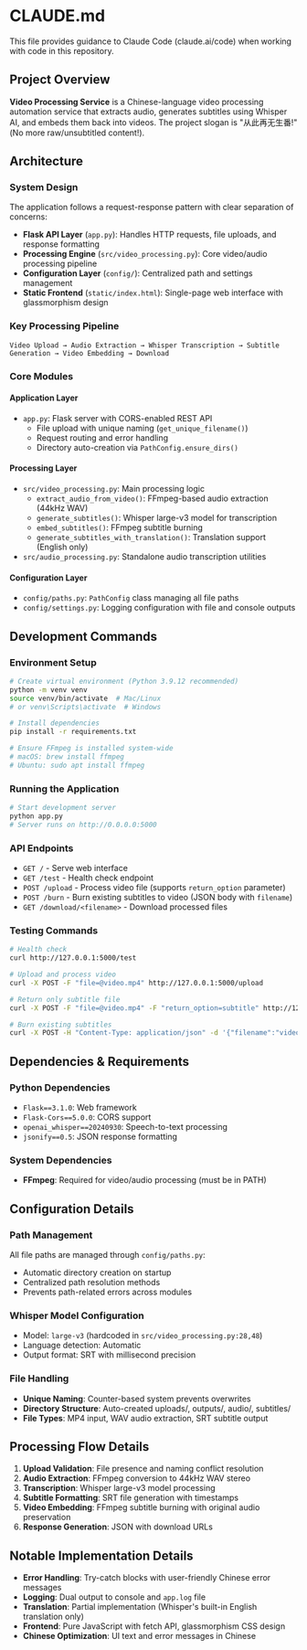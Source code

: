# CLAUDE.md

This file provides guidance to Claude Code (claude.ai/code) when working with code in this repository.

## Project Overview

**Video Processing Service** is a Chinese-language video processing automation service that extracts audio, generates subtitles using Whisper AI, and embeds them back into videos. The project slogan is "从此再无生番!" (No more raw/unsubtitled content!).

## Architecture

### System Design
The application follows a request-response pattern with clear separation of concerns:

- **Flask API Layer** (`app.py`): Handles HTTP requests, file uploads, and response formatting
- **Processing Engine** (`src/video_processing.py`): Core video/audio processing pipeline
- **Configuration Layer** (`config/`): Centralized path and settings management
- **Static Frontend** (`static/index.html`): Single-page web interface with glassmorphism design

### Key Processing Pipeline
```
Video Upload → Audio Extraction → Whisper Transcription → Subtitle Generation → Video Embedding → Download
```

### Core Modules

#### Application Layer
- `app.py`: Flask server with CORS-enabled REST API
  - File upload with unique naming (`get_unique_filename()`)
  - Request routing and error handling
  - Directory auto-creation via `PathConfig.ensure_dirs()`

#### Processing Layer  
- `src/video_processing.py`: Main processing logic
  - `extract_audio_from_video()`: FFmpeg-based audio extraction (44kHz WAV)
  - `generate_subtitles()`: Whisper large-v3 model for transcription
  - `embed_subtitles()`: FFmpeg subtitle burning
  - `generate_subtitles_with_translation()`: Translation support (English only)
- `src/audio_processing.py`: Standalone audio transcription utilities

#### Configuration Layer
- `config/paths.py`: `PathConfig` class managing all file paths
- `config/settings.py`: Logging configuration with file and console outputs

## Development Commands

### Environment Setup
```bash
# Create virtual environment (Python 3.9.12 recommended)
python -m venv venv
source venv/bin/activate  # Mac/Linux
# or venv\Scripts\activate  # Windows

# Install dependencies
pip install -r requirements.txt

# Ensure FFmpeg is installed system-wide
# macOS: brew install ffmpeg
# Ubuntu: sudo apt install ffmpeg
```

### Running the Application
```bash
# Start development server
python app.py
# Server runs on http://0.0.0.0:5000
```

### API Endpoints
- `GET /` - Serve web interface
- `GET /test` - Health check endpoint
- `POST /upload` - Process video file (supports `return_option` parameter)
- `POST /burn` - Burn existing subtitles to video (JSON body with `filename`)
- `GET /download/<filename>` - Download processed files

### Testing Commands
```bash
# Health check
curl http://127.0.0.1:5000/test

# Upload and process video
curl -X POST -F "file=@video.mp4" http://127.0.0.1:5000/upload

# Return only subtitle file
curl -X POST -F "file=@video.mp4" -F "return_option=subtitle" http://127.0.0.1:5000/upload

# Burn existing subtitles
curl -X POST -H "Content-Type: application/json" -d '{"filename":"video_name"}' http://127.0.0.1:5000/burn
```

## Dependencies & Requirements

### Python Dependencies
- `Flask==3.1.0`: Web framework
- `Flask-Cors==5.0.0`: CORS support
- `openai_whisper==20240930`: Speech-to-text processing
- `jsonify==0.5`: JSON response formatting

### System Dependencies
- **FFmpeg**: Required for video/audio processing (must be in PATH)

## Configuration Details

### Path Management
All file paths are managed through `config/paths.py`:
- Automatic directory creation on startup
- Centralized path resolution methods
- Prevents path-related errors across modules

### Whisper Model Configuration
- Model: `large-v3` (hardcoded in `src/video_processing.py:28,48`)
- Language detection: Automatic
- Output format: SRT with millisecond precision

### File Handling
- **Unique Naming**: Counter-based system prevents overwrites
- **Directory Structure**: Auto-created uploads/, outputs/, audio/, subtitles/
- **File Types**: MP4 input, WAV audio extraction, SRT subtitle output

## Processing Flow Details

1. **Upload Validation**: File presence and naming conflict resolution
2. **Audio Extraction**: FFmpeg conversion to 44kHz WAV stereo
3. **Transcription**: Whisper large-v3 model processing
4. **Subtitle Formatting**: SRT file generation with timestamps
5. **Video Embedding**: FFmpeg subtitle burning with original audio preservation
6. **Response Generation**: JSON with download URLs

## Notable Implementation Details

- **Error Handling**: Try-catch blocks with user-friendly Chinese error messages
- **Logging**: Dual output to console and `app.log` file
- **Translation**: Partial implementation (Whisper's built-in English translation only)
- **Frontend**: Pure JavaScript with fetch API, glassmorphism CSS design
- **Chinese Optimization**: UI text and error messages in Chinese